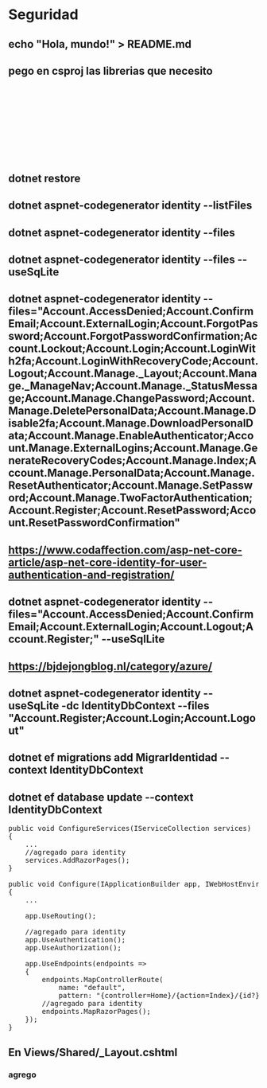 # Seguridad

## echo "Hola, mundo!" > README.md

## pego en csproj las librerias que necesito
<pre>
 <PackageReference Include="microsoft.entityframeworkcore" Version="3.1.9" />
    <PackageReference Include="Microsoft.EntityFrameworkCore.SqlServer" Version="3.1.9" />
    <PackageReference Include="Microsoft.AspNetCore.Diagnostics.EntityFrameworkCore" Version="3.1.0" />
    <PackageReference Include="Microsoft.AspNetCore.Identity.EntityFrameworkCore" Version="3.1.0" />
    <PackageReference Include="Microsoft.AspNetCore.Identity.UI" Version="3.1.0" />
    <PackageReference Include="Microsoft.EntityFrameworkCore.Design" Version="3.1.0" /> 
    <PackageReference Include="Microsoft.EntityFrameworkCore.Tools" Version="3.1.0" />
    <PackageReference Include="Microsoft.VisualStudio.Web.CodeGeneration.Design" Version="3.1.0" />
    <PackageReference Include="Microsoft.EntityFrameworkCore.Sqlite" Version="3.1.9" />
</pre>

## dotnet restore


## dotnet aspnet-codegenerator identity --listFiles

## dotnet aspnet-codegenerator identity --files

## dotnet aspnet-codegenerator identity --files --useSqLite

## dotnet aspnet-codegenerator identity --files="Account.AccessDenied;Account.ConfirmEmail;Account.ExternalLogin;Account.ForgotPassword;Account.ForgotPasswordConfirmation;Account.Lockout;Account.Login;Account.LoginWith2fa;Account.LoginWithRecoveryCode;Account.Logout;Account.Manage._Layout;Account.Manage._ManageNav;Account.Manage._StatusMessage;Account.Manage.ChangePassword;Account.Manage.DeletePersonalData;Account.Manage.Disable2fa;Account.Manage.DownloadPersonalData;Account.Manage.EnableAuthenticator;Account.Manage.ExternalLogins;Account.Manage.GenerateRecoveryCodes;Account.Manage.Index;Account.Manage.PersonalData;Account.Manage.ResetAuthenticator;Account.Manage.SetPassword;Account.Manage.TwoFactorAuthentication;Account.Register;Account.ResetPassword;Account.ResetPasswordConfirmation"

## https://www.codaffection.com/asp-net-core-article/asp-net-core-identity-for-user-authentication-and-registration/


## dotnet aspnet-codegenerator identity --files="Account.AccessDenied;Account.ConfirmEmail;Account.ExternalLogin;Account.Logout;Account.Register;" --useSqlLite

## https://bjdejongblog.nl/category/azure/

## dotnet aspnet-codegenerator identity --useSqLite -dc IdentityDbContext --files "Account.Register;Account.Login;Account.Logout"

## dotnet ef migrations add MigrarIdentidad --context IdentityDbContext

## dotnet ef database update --context IdentityDbContext 


<pre>
public void ConfigureServices(IServiceCollection services)
{
    ...
    //agregado para identity
    services.AddRazorPages();
}

public void Configure(IApplicationBuilder app, IWebHostEnvironment env)
{
    ...

    app.UseRouting();

    //agregado para identity
    app.UseAuthentication();
    app.UseAuthorization();

    app.UseEndpoints(endpoints =>
    {
        endpoints.MapControllerRoute(
            name: "default",
            pattern: "{controller=Home}/{action=Index}/{id?}");
        //agregado para identity
        endpoints.MapRazorPages();
    });
}
</pre>

## En Views/Shared/_Layout.cshtml
### agrego <partial name="_LoginPartial" ></partial>

